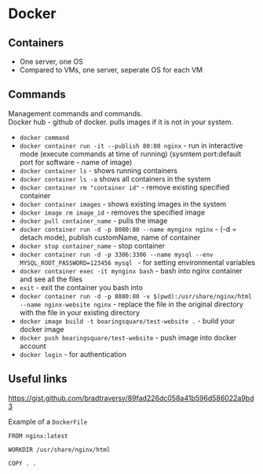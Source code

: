 # Docker

## Containers
- One server, one OS
- Compared to VMs, one server, seperate OS for each VM

## Commands
Management commands and commands.<br/>
Docker hub - github of docker. pulls images if it is not in your system. 

- `docker command`
- `docker container run -it --publish 80:80 nginx` - run in interactive mode (execute commands at time of running) (sysmtem port:default port for software - name of image)
- `docker container ls` - shows running containers
- `docker container ls -a` shows all containers in the system
- `docker container rm "container id"` - remove existing specified container
- `docker container images` - shows existing images in the system
- `docker image rm image_id` - removes the specified image
- `docker pull container_name` - pulls the image
- `docker container run -d -p 8080:80 --name mynginx nginx` - (-d = detach mode), publish customName, name of container
- `docker stop container_name` - stop container
- `docker container run -d -p 3306:3306 --name mysql --env MYSQL_ROOT_PASSWORD=123456 mysql ` - for setting environmental variables
- `docker container exec -it mynginx bash` - bash into nginx container and see all the files
- `exit` - exit the container you bash into
- `docker container run -d -p 8080:80 -v $(pwd):/usr/share/nginx/html --name nginx-website nginx` - replace the file in the original directory with the file in your existing directory
- `docker image build -t boaringsquare/test-website .` - build your docker image
- `docker push boaringsquare/test-website` - push image into docker account
- `docker login` - for authentication 

## Useful links

https://gist.github.com/bradtraversy/89fad226dc058a41b596d586022a9bd3

Example of a `DockerFile`

```
FROM nginx:latest

WORKDIR /usr/share/nginx/html

COPY . .
```



